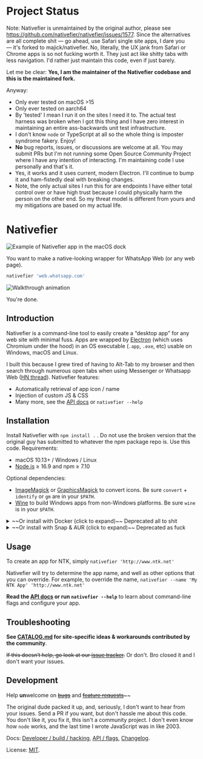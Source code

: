 # Project Status
Note: Nativefier is unmaintained by the original author, please see https://github.com/nativefier/nativefier/issues/1577. Since the alternatives are all complete shit — go ahead, use Safari single site apps, I dare you — it's forked to majick/nativefier. No, literally, the UX jank from Safari or Chrome apps is so not fucking worth it. They just act like shitty tabs with less navigation. I'd rather just maintain this code, even if just barely.

Let me be clear: **Yes, I am the maintainer of the Nativefier codebase and this is the maintained fork.**

Anyway:
* Only ever tested on macOS >15
* Only ever tested on aarch64
* By 'tested' I mean I run it on the sites I need it to. The actual test harness was broken when I got this thing and I have zero interest in maintaining an entire ass-backwards unit test infrastructure.
* I don't know `node` or TypeScript at all so the whole thing is imposter syndrome fakery. Enjoy!
* **No** bug reports, issues, or discussions are welcome at all. You may submit PRs but I'm not running some Open Source Community Project where I have any intention of interacting. I'm maintaining code I use personally and that's it.
* Yes, it works and it uses current, modern Electron. I'll continue to bump it and ham-fistedly deal with breaking changes.
* Note, the only actual sites I run this for are endpoints I have either total control over or have high trust because I could physically harm the person on the other end. So my threat model is different from yours and my mitigations are based on my actual life.

# Nativefier

![Example of Nativefier app in the macOS dock](.github/dock-screenshot.png)

You want to make a native-looking wrapper for WhatsApp Web (or any web page).

```bash
nativefier 'web.whatsapp.com'
```

![Walkthrough animation](.github/nativefier-walkthrough.gif)

You're done.

## Introduction

Nativefier is a command-line tool to easily create a “desktop app” for any web site
with minimal fuss. Apps are wrapped by [Electron](https://www.electronjs.org/)
(which uses Chromium under the hood) in an OS executable (`.app`, `.exe`, etc)
usable on Windows, macOS and Linux.

I built this because I grew tired of having to Alt-Tab to my browser and then search
through numerous open tabs when using Messenger or
Whatsapp Web ([HN thread](https://news.ycombinator.com/item?id=10930718)). Nativefier features:

-   Automatically retrieval of app icon / name
-   Injection of custom JS & CSS
-   Many more, see the [API docs](API.md) or `nativefier --help`

## Installation

Install Nativefier with `npm install .` . Do not use the broken version that the original guy has submitted to whatever the npm package repo is. Use this code. Requirements:

-   macOS 10.13+ / Windows / Linux
-   [Node.js](https://nodejs.org/) ≥ 16.9 and npm ≥ 7.10

Optional dependencies:

-   [ImageMagick](http://www.imagemagick.org/) or [GraphicsMagick](http://www.graphicsmagick.org/) to convert icons.
    Be sure `convert` + `identify` or `gm` are in your `$PATH`.
-   [Wine](https://www.winehq.org/) to build Windows apps from non-Windows platforms.
    Be sure `wine` is in your `$PATH`.

<details>
  <summary>~~Or install with Docker (click to expand)~~ Deprecated all to shit</summary>

Don't do this any more. You can build your own container, but dude uploaded his piece of crap version to the repo. I do not maintain your repos.

 </details>

<details>
  <summary>~~Or install with Snap & AUR (click to expand)~~ Deprecated as fuck</summary>

~These repos are _not_ managed by Nativefier maintainers; use at your own risk.
If using them, for your security, please inspect the build script.~

-   ~~[Snap](https://snapcraft.io/nativefier)~~ // I don't give a fuck about an Ubuntu
-   ~~[AUR](https://aur.archlinux.org/packages/nodejs-nativefier)~~ // I don't give a fuck about an Arch
</details>

## Usage

To create an app for NTK, simply `nativefier 'http://www.ntk.net'`

Nativefier will try to determine the app name, and well as other options that you
can override. For example, to override the name, `nativefier --name 'My NTK App' 'http://www.ntk.net'`

**Read the [API docs](API.md) or run `nativefier --help`**
to learn about command-line flags and configure your app.

## Troubleshooting

**See [CATALOG.md](CATALOG.md) for site-specific ideas & workarounds contributed by the community**.

~~If this doesn’t help, go look at our [issue tracker](https://github.com/nativefier/nativefier/issues).~~ Or don't. Bro closed it and I don't want your issues.

## Development

Help **un**welcome on [~~bugs~~](https://github.com/nativefier/nativefier/issues?q=is%3Aopen+is%3Aissue+label%3Abug) and
[~~feature requests~~](https://github.com/nativefier/nativefier/issues?q=is%3Aopen+is%3Aissue+label%3Afeature-request)~~

The original dude packed it up, and, seriously, I don't want to hear from your issues. Send a PR if you want, but don't hassle me about this code. You don't like it, you fix it, this isn't a community project. I don't even know how `node` works, and the last time I wrote JavaScript was in like 2003.

Docs: [Developer / build / hacking](HACKING.md), [API / flags](API.md),
[Changelog](CHANGELOG.md).

License: [MIT](LICENSE.md).
